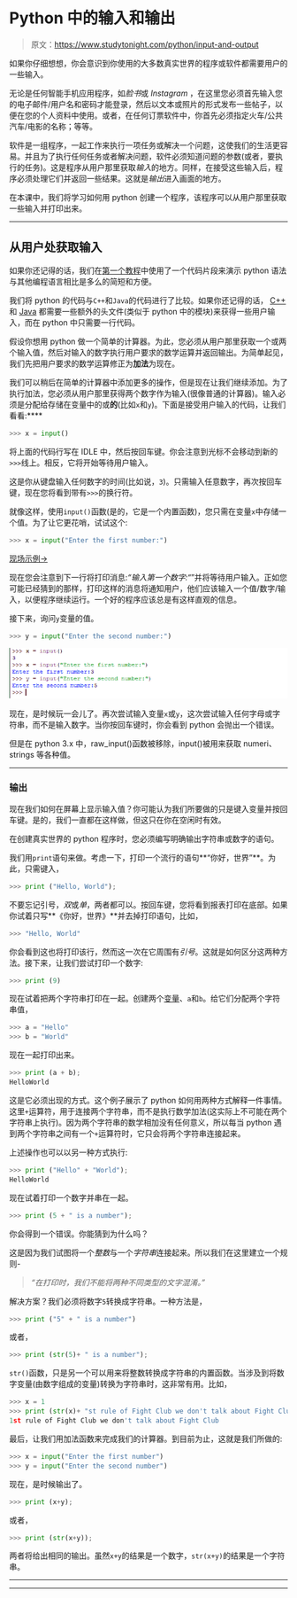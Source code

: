 # Python 中的输入和输出

> 原文：<https://www.studytonight.com/python/input-and-output>

如果你仔细想想，你会意识到你使用的大多数真实世界的程序或软件都需要用户的一些输入。

无论是任何智能手机应用程序，如*脸书*或 *Instagram* ，在这里您必须首先输入您的电子邮件/用户名和密码才能登录，然后以文本或照片的形式发布一些帖子，以便在您的个人资料中使用。或者，在任何订票软件中，你首先必须指定火车/公共汽车/电影的名称；等等。

软件是一组程序，一起工作来执行一项任务或解决一个问题，这使我们的生活更容易。并且为了执行任何任务或者解决问题，软件必须知道问题的参数(或者，要执行的任务)。这是程序从用户那里获取*输入*的地方。同样，在接受这些输入后，程序必须处理它们并返回一些结果。这就是*输出*进入画面的地方。

在本课中，我们将学习如何用 python 创建一个程序，该程序可以从用户那里获取一些输入并打印出来。

* * *

## 从用户处获取输入

如果你还记得的话，我们在[第一个教程](getting-started-with-python)中使用了一个代码片段来演示 python 语法与其他编程语言相比是多么的简短和方便。

我们将 python 的代码与`C++`和`Java`的代码进行了比较。如果你还记得的话， [C++](/cpp/introduction-to-cpp.php) 和 [Java](/java/overview-of-java.php) 都需要一些额外的头文件(类似于 python 中的模块)来获得一些用户输入，而在 python 中只需要一行代码。

假设你想用 python 做一个简单的计算器。为此，您必须从用户那里获取一个或两个输入值，然后对输入的数字执行用户要求的数学运算并返回输出。为简单起见，我们先把用户要求的数学运算修正为**加法**为现在。

我们可以稍后在简单的计算器中添加更多的操作，但是现在让我们继续添加。为了执行加法，您必须从用户那里获得两个数字作为输入(很像普通的计算器)。输入必须是分配给存储在变量中的或**的**(比如`x`和`y`)。下面是接受用户输入的代码，让我们看看:****

```py
>>> x = input()
```

将上面的代码行写在 IDLE 中，然后按回车键。你会注意到光标不会移动到新的`>>>`线上。相反，它将开始等待用户输入。

这是你从键盘输入任何数字的时间(比如说，`3`)。只需输入任意数字，再次按回车键，现在您将看到带有`>>>`的换行符。

就像这样，使用`input()`函数(是的，它是一个内置函数)，您只需在变量`x`中存储一个值。为了让它更花哨，试试这个:

```py
>>> x = input("Enter the first number:")
```

[现场示例→](/code/python/input-output-example.php)

现在您会注意到下一行将打印消息:*“输入第一个数字:“*”并将等待用户输入。正如您可能已经猜到的那样，打印这样的消息将通知用户，他们应该输入一个值/数字/输入，以便程序继续运行。一个好的程序应该总是有这样直观的信息。

接下来，询问`y`变量的值。

```py
>>> y = input("Enter the second number:")
```

![Input and Output](img/4abb7e0f30619be76259f172e3dd208b.png)

现在，是时候玩一会儿了。再次尝试输入变量`x`或`y`，这次尝试输入任何字母或字符串，而不是输入数字。当你按回车键时，你会看到 python 会抛出一个错误。

但是在 python 3.x 中，raw_input()函数被移除，input()被用来获取 numeri、strings 等各种值。

* * *

### 输出

现在我们如何在屏幕上显示输入值？你可能认为我们所要做的只是键入变量并按回车键。是的，我们一直都在这样做，但这只在你在空闲时有效。

在创建真实世界的 python 程序时，您必须编写明确输出字符串或数字的语句。

我们用`print`语句来做。考虑一下，打印一个流行的语句**“你好，世界”**。为此，只需键入，

```py
>>> print ("Hello, World");
```

不要忘记引号，*双*或*单*，两者都可以。按回车键，您将看到报表打印在底部。如果你试着只写**《你好，世界》**并去掉打印语句，比如，

```py
>>> "Hello, World"
```

你会看到这也将打印该行，然而这一次在它周围有*引号*。这就是如何区分这两种方法。接下来，让我们尝试打印一个数字:

```py
>>> print (9)
```

现在试着把两个字符串打印在一起。创建两个[变量](variables-in-python)、`a`和`b`。给它们分配两个字符串值，

```py
>>> a = "Hello"
>>> b = "World"
```

现在一起打印出来。

```py
>>> print (a + b);
HelloWorld
```

这是它必须出现的方式。这个例子展示了 python 如何用两种方式解释一件事情。这里`+`运算符，用于连接两个字符串，而不是执行数学加法(这实际上不可能在两个字符串上执行)。因为两个字符串的数学相加没有任何意义，所以每当 python 遇到两个字符串之间有一个`+`运算符时，它只会将两个字符串连接起来。

上述操作也可以以另一种方式执行:

```py
>>> print ("Hello" + "World");
HelloWorld
```

现在试着打印一个数字并串在一起。

```py
>>> print (5 + " is a number");
```

你会得到一个错误。你能猜到为什么吗？

这是因为我们试图将一个*整数*与一个*字符串*连接起来。所以我们在这里建立一个规则-

> *“在打印时，我们不能将两种不同类型的文字混淆。”*

解决方案？我们必须将数字`5`转换成字符串。一种方法是，

```py
>>> print ("5" + " is a number")
```

或者，

```py
>>> print (str(5)+ " is a number");
```

`str()`函数，只是另一个可以用来将整数转换成字符串的内置函数。当涉及到将数字变量(由数字组成的变量)转换为字符串时，这非常有用。比如，

```py
>>> x = 1
>>> print (str(x)+ "st rule of Fight Club we don't talk about Fight Club");
1st rule of Fight Club we don't talk about Fight Club
```

最后，让我们用加法函数来完成我们的计算器。到目前为止，这就是我们所做的:

```py
>>> x = input("Enter the first number")
>>> y = input("Enter the second number")
```

现在，是时候输出了。

```py
>>> print (x+y);
```

或者，

```py
>>> print (str(x+y));
```

两者将给出相同的输出。虽然`x+y`的结果是一个数字，`str(x+y)`的结果是一个字符串。

* * *

* * *
